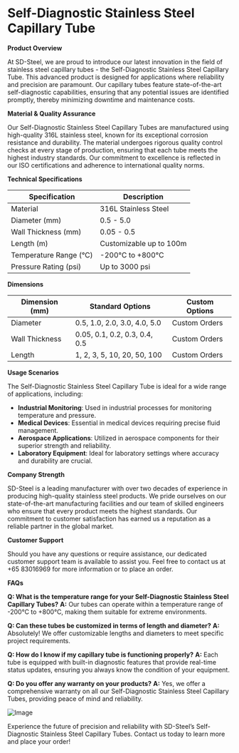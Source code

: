 # Self-Diagnostic Stainless Steel Capillary Tube

**Product Overview**

At SD-Steel, we are proud to introduce our latest innovation in the field of stainless steel capillary tubes - the Self-Diagnostic Stainless Steel Capillary Tube. This advanced product is designed for applications where reliability and precision are paramount. Our capillary tubes feature state-of-the-art self-diagnostic capabilities, ensuring that any potential issues are identified promptly, thereby minimizing downtime and maintenance costs.

**Material & Quality Assurance**

Our Self-Diagnostic Stainless Steel Capillary Tubes are manufactured using high-quality 316L stainless steel, known for its exceptional corrosion resistance and durability. The material undergoes rigorous quality control checks at every stage of production, ensuring that each tube meets the highest industry standards. Our commitment to excellence is reflected in our ISO certifications and adherence to international quality norms.

**Technical Specifications**

| Specification | Description |
|---------------|-------------|
| Material      | 316L Stainless Steel |
| Diameter (mm) | 0.5 - 5.0   |
| Wall Thickness (mm) | 0.05 - 0.5  |
| Length (m)    | Customizable up to 100m |
| Temperature Range (°C) | -200°C to +800°C |
| Pressure Rating (psi) | Up to 3000 psi |

**Dimensions**

| Dimension (mm) | Standard Options | Custom Options |
|----------------|------------------|----------------|
| Diameter       | 0.5, 1.0, 2.0, 3.0, 4.0, 5.0 | Custom Orders |
| Wall Thickness | 0.05, 0.1, 0.2, 0.3, 0.4, 0.5 | Custom Orders |
| Length         | 1, 2, 3, 5, 10, 20, 50, 100 | Custom Orders |

**Usage Scenarios**

The Self-Diagnostic Stainless Steel Capillary Tube is ideal for a wide range of applications, including:
- **Industrial Monitoring**: Used in industrial processes for monitoring temperature and pressure.
- **Medical Devices**: Essential in medical devices requiring precise fluid management.
- **Aerospace Applications**: Utilized in aerospace components for their superior strength and reliability.
- **Laboratory Equipment**: Ideal for laboratory settings where accuracy and durability are crucial.

**Company Strength**

SD-Steel is a leading manufacturer with over two decades of experience in producing high-quality stainless steel products. We pride ourselves on our state-of-the-art manufacturing facilities and our team of skilled engineers who ensure that every product meets the highest standards. Our commitment to customer satisfaction has earned us a reputation as a reliable partner in the global market.

**Customer Support**

Should you have any questions or require assistance, our dedicated customer support team is available to assist you. Feel free to contact us at +65 83016969 for more information or to place an order.

**FAQs**

**Q: What is the temperature range for your Self-Diagnostic Stainless Steel Capillary Tubes?**
**A:** Our tubes can operate within a temperature range of -200°C to +800°C, making them suitable for extreme environments.

**Q: Can these tubes be customized in terms of length and diameter?**
**A:** Absolutely! We offer customizable lengths and diameters to meet specific project requirements.

**Q: How do I know if my capillary tube is functioning properly?**
**A:** Each tube is equipped with built-in diagnostic features that provide real-time status updates, ensuring you always know the condition of your equipment.

**Q: Do you offer any warranty on your products?**
**A:** Yes, we offer a comprehensive warranty on all our Self-Diagnostic Stainless Steel Capillary Tubes, providing peace of mind and reliability.

![Image](https://github.com/user-attachments/assets/2567258e-e124-4816-932d-1809bd27ef0b)

Experience the future of precision and reliability with SD-Steel’s Self-Diagnostic Stainless Steel Capillary Tubes. Contact us today to learn more and place your order!